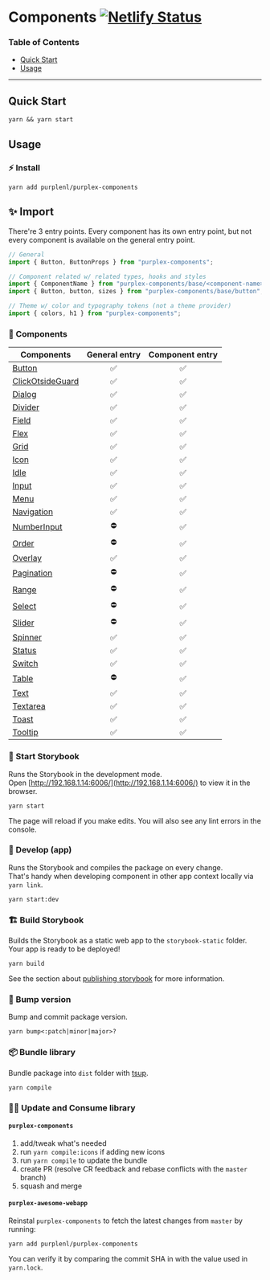 # Components [![Netlify Status](https://api.netlify.com/api/v1/badges/12dc96bb-b265-43f8-a631-906c22495fff/deploy-status)](https://app.netlify.com/sites/purplex-components-bd1db7/deploys)

### Table of Contents

- [Quick Start](#quick-start)
- [Usage](#usage)

---

## Quick Start

```
yarn && yarn start
```

## Usage

### ⚡ Install

```
yarn add purplenl/purplex-components
```

## ✨ Import

There're 3 entry points.
Every component has its own entry point, but not every component is available on the general entry point.

```typescript
// General
import { Button, ButtonProps } from "purplex-components";

// Component related w/ related types, hooks and styles
import { ComponentName } from "purplex-components/base/<component-name>";
import { Button, button, sizes } from "purplex-components/base/button";

// Theme w/ color and typography tokens (not a theme provider)
import { colors, h1 } from "purplex-components";
```
### 🍱 Components

| Components | General entry | Component entry |
| ---------- | :-----------: | :-------------: |
| [Button](src/components/button/) | ✅ | ✅ |
| [ClickOtsideGuard](src/components/click-outside-guard/) | ✅ | ✅ |
| [Dialog](src/components/dialog/) | ✅ | ✅ |
| [Divider](src/components/divider/) | ✅ | ✅ |
| [Field](src/components/field/) | ✅ | ✅ |
| [Flex](src/components/flex/) | ✅ | ✅ |
| [Grid](src/components/grid/) | ✅ | ✅ |
| [Icon](src/components/icon/) | ✅ | ✅ |
| [Idle](src/components/idle/) | ✅ | ✅ |
| [Input](src/components/input/) | ✅ | ✅ |
| [Menu](src/components/menu/) | ✅ | ✅ |
| [Navigation](src/components/navigation/) | ✅ | ✅ |
| [NumberInput](src/components/number-input/) | ⛔ | ✅ |
| [Order](src/components/order/) | ⛔ | ✅ |
| [Overlay](src/components/overlay/) | ✅ | ✅ |
| [Pagination](src/components/pagination/) | ⛔ | ✅ |
| [Range](src/components/range/) | ⛔ | ✅ |
| [Select](src/components/select/) | ⛔ | ✅ |
| [Slider](src/components/slider/) | ⛔ | ✅ |
| [Spinner](src/components/slider/) | ✅ | ✅ |
| [Status](src/components/status/) | ✅ | ✅ |
| [Switch](src/components/switch/) | ✅ | ✅ |
| [Table](src/components/table/) | ⛔ | ✅ |
| [Text](src/components/text/) | ✅ | ✅ |
| [Textarea](src/components/textarea/) | ✅ | ✅ |
| [Toast](src/components/toast/) | ✅ | ✅ |
| [Tooltip](src/components/tooltip/) | ✅ | ✅ |


### 🚀 Start Storybook

Runs the Storybook in the development mode.\
Open [http://192.168.1.14:6006/](http://192.168.1.14:6006/) to view it in the browser.

```
yarn start
```

The page will reload if you make edits.
You will also see any lint errors in the console.

### 🦾 Develop (app)

Runs the Storybook and compiles the package on every change.\
That's handy when developing component in other app context locally via `yarn link`.

```
yarn start:dev
```

### 🏗️ Build Storybook

Builds the Storybook as a static web app to the `storybook-static` folder.\
Your app is ready to be deployed!

```
yarn build
```

See the section about [publishing storybook](https://storybook.js.org/docs/react/workflows/publish-storybook) for more information.


### 🥊 Bump version

Bump and commit package version.

```
yarn bump<:patch|minor|major>?
```

### 📦 Bundle library

Bundle package into `dist` folder with [tsup](https://tsup.egoist.sh/).

```
yarn compile
```

### 🏄‍♂️ Update and Consume library

#### `purplex-components`

1. add/tweak what's needed
1. run `yarn compile:icons` if adding new icons
1. run `yarn compile` to update the bundle
1. create PR (resolve CR feedback and rebase conflicts with the `master` branch)
1. squash and merge

#### `purplex-awesome-webapp`

Reinstal `purplex-components` to fetch the latest changes from `master` by running:
```
yarn add purplenl/purplex-components
```  
You can verify it by comparing the commit SHA in with the value used in `yarn.lock`.
